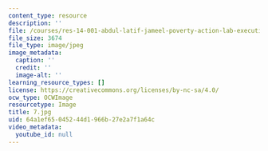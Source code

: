 ```yaml
---
content_type: resource
description: ''
file: /courses/res-14-001-abdul-latif-jameel-poverty-action-lab-executive-training-evaluating-social-programs-2009-spring-2009/64a1ef65045244d1966b27e2a7f1a64c_7.jpg
file_size: 3674
file_type: image/jpeg
image_metadata:
  caption: ''
  credit: ''
  image-alt: ''
learning_resource_types: []
license: https://creativecommons.org/licenses/by-nc-sa/4.0/
ocw_type: OCWImage
resourcetype: Image
title: 7.jpg
uid: 64a1ef65-0452-44d1-966b-27e2a7f1a64c
video_metadata:
  youtube_id: null
---
```

